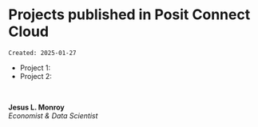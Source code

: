 # Projects published in Posit Connect Cloud

`Created: 2025-01-27`

- Project 1:
- Project 2:


<br>

**Jesus L. Monroy**
<br>
*Economist & Data Scientist*
